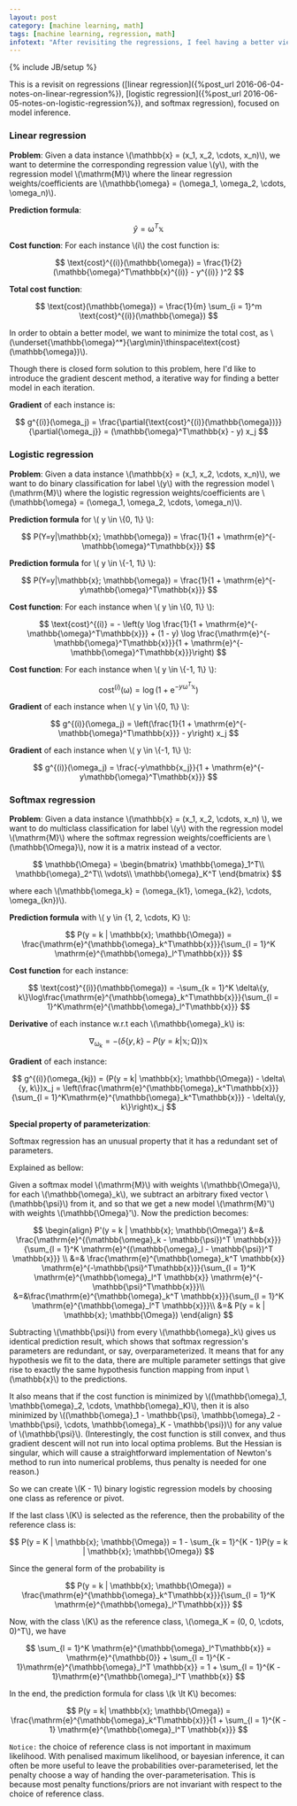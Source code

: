 ```yaml
---
layout: post
category: [machine learning, math]
tags: [machine learning, regression, math]
infotext: "After revisiting the regressions, I feel having a better view on the implementation details of those regressions."
---
```

{% include JB/setup %}

<script type="text/javascript" src="http://cdn.mathjax.org/mathjax/latest/MathJax.js?config=TeX-AMS-MML_HTMLorMML"></script>

This is a revisit on regressions ([linear regression]({%post_url 2016-06-04-notes-on-linear-regression%}), 
[logistic regression]({%post_url 2016-06-05-notes-on-logistic-regression%}), and softmax regression), focused on model inference.

### Linear regression

__Problem__: Given a data instance \\(\mathbb{x} = (x_1, x_2, \cdots, x_n)\\), we want to determine 
the corresponding regression value \\(y\\), with the regression model \\(\mathrm{M}\\) where the 
linear regression weights/coefficients are 
\\(\mathbb{\omega} = (\omega_1, \omega_2, \cdots, \omega_n)\\).

__Prediction formula__: 

$$
\hat{y} = \mathbb{\omega}^T\mathbb{x}
$$

__Cost function__: For each instance \\(i\\) the cost function is: 

$$
\text{cost}^{(i)}(\mathbb{\omega}) = \frac{1}{2}(\mathbb{\omega}^T\mathbb{x}^{(i)} - y^{(i)} )^2
$$

__Total cost function__: 

$$
\text{cost}(\mathbb{\omega}) = \frac{1}{m} \sum_{i = 1}^m \text{cost}^{(i)}(\mathbb{\omega})
$$

In order to obtain a better model, we want to minimize the total cost, as 
\\(\underset{\mathbb{\omega}^*}{\arg\min}\thinspace\text{cost}(\mathbb{\omega})\\).

Though there is closed form solution to this problem, here I'd like to introduce the gradient 
descent method, a iterative way for finding a better model in each iteration.

__Gradient__ of each instance is: 

$$
g^{(i)}(\omega_j) = \frac{\partial{\text{cost}^{(i)}(\mathbb{\omega})}}{\partial{\omega_j}} = (\mathbb{\omega}^T\mathbb{x} - y) x_j
$$

### Logistic regression

__Problem__: Given a data instance \\(\mathbb{x} = (x_1, x_2, \cdots, x_n)\\), we want to do 
binary classification for label \\(y\\) with the regression model \\(\mathrm{M}\\) where the 
logistic regression weights/coefficients are 
\\(\mathbb{\omega} = (\omega_1, \omega_2, \cdots, \omega_n)\\).

__Prediction formula__ for \\( y \in \\{0, 1\\} \\): 

$$
P(Y=y|\mathbb{x}; \mathbb{\omega}) = \frac{1}{1 + \mathrm{e}^{-\mathbb{\omega}^T\mathbb{x}}}
$$

__Prediction formula__ for \\( y \in \\{-1, 1\\} \\): 

$$
P(Y=y|\mathbb{x}; \mathbb{\omega}) = \frac{1}{1 + \mathrm{e}^{-y\mathbb{\omega}^T\mathbb{x}}}
$$

__Cost function__: For each instance when \\( y \in \\{0, 1\\} \\): 

$$
\text{cost}^{(i)} = - \left(y \log \frac{1}{1 + \mathrm{e}^{-\mathbb{\omega}^T\mathbb{x}}} + (1 - y) \log \frac{\mathrm{e}^{-\mathbb{\omega}^T\mathbb{x}}}{1 + \mathrm{e}^{-\mathbb{\omega}^T\mathbb{x}}}\right)
$$

__Cost function__: For each instance when \\( y \in \\{-1, 1\\} \\): 

$$
\text{cost}^{(i)}(\mathbb{\omega}) = \log (1 + \mathrm{e}^{-y\mathbb{\omega}^T\mathbb{x}})
$$

__Gradient__ of each instance when \\( y \in \\{0, 1\\} \\): 

$$
g^{(i)}(\omega_j) = \left(\frac{1}{1 + \mathrm{e}^{-\mathbb{\omega}^T\mathbb{x}}} - y\right) x_j
$$

__Gradient__ of each instance when \\( y \in \\{-1, 1\\} \\): 

$$
g^{(i)}(\omega_j) = \frac{-y\mathbb{x_j}}{1 + \mathrm{e}^{-y\mathbb{\omega}^T\mathbb{x}}}
$$

### Softmax regression

__Problem__: Given a data instance \\(\mathbb{x} = (x_1, x_2, \cdots, x_n) \\), we want to do 
multiclass classification for label \\(y\\) with the regression model \\(\mathrm{M}\\) where the 
softmax regression weights/coefficients are \\(\mathbb{\Omega}\\), now it is a matrix instead of 
a vector.

$$
\mathbb{\Omega} =
\begin{bmatrix}
\mathbb{\omega}_1^T\\
\mathbb{\omega}_2^T\\
\vdots\\
 \mathbb{\omega}_K^T
\end{bmatrix}
$$

where each \\(\mathbb{\omega_k} = (\omega_{k1}, \omega_{k2}, \cdots, \omega_{kn})\\).

__Prediction formula__ with \\( y \in \{1, 2, \cdots, K\} \\): 

$$
P(y = k | \mathbb{x}; \mathbb{\Omega}) = \frac{\mathrm{e}^{\mathbb{\omega}_k^T\mathbb{x}}}{\sum_{l = 1}^K \mathrm{e}^{\mathbb{\omega}_l^T\mathbb{x}}}
$$

__Cost function__ for each instance: 

$$
\text{cost}^{(i)}(\mathbb{\omega}) = -\sum_{k = 1}^K \delta\{y, k\}\log\frac{\mathrm{e}^{\mathbb{\omega}_k^T\mathbb{x}}}{\sum_{l = 1}^K\mathrm{e}^{\mathbb{\omega}_l^T\mathbb{x}}}
$$

__Derivative__ of each instance w.r.t each \\(\mathbb{\omega}_k\\) is: 

$$
\nabla_{\mathbb{\omega}_k} = -(\delta\{y, k\} - P(y = k| \mathbb{x}; \mathbb{\Omega}))\mathbb{x}
$$

__Gradient__ of each instance: 

$$
g^{(i)}(\omega_{kj}) =  (P(y = k| \mathbb{x}; \mathbb{\Omega}) - \delta\{y, k\})x_j = \left(\frac{\mathrm{e}^{\mathbb{\omega}_k^T\mathbb{x}}}{\sum_{l = 1}^K\mathrm{e}^{\mathbb{\omega}_k^T\mathbb{x}}} - \delta\{y, k\}\right)x_j
$$

__Special property of parameterization__:

Softmax regression has an unusual property that it has a redundant set of parameters.

Explained as bellow:

Given a softmax model \\(\mathrm{M}\\) with weights \\(\mathbb{\Omega}\\), for each 
\\(\mathbb{\omega}_k\\), we subtract an arbitrary fixed vector \\(\mathbb{\psi}\\)
from it, and so that we get a new model \\(\mathrm{M}'\\) with weights \\(\mathbb{\Omega}'\\). 
Now the prediction becomes:

$$
\begin{align}
P'(y = k | \mathbb{x}; \mathbb{\Omega}') &=& \frac{\mathrm{e}^{(\mathbb{\omega}_k - \mathbb{\psi})^T \mathbb{x}}}{\sum_{l = 1}^K \mathrm{e}^{(\mathbb{\omega}_l - \mathbb{\psi})^T \mathbb{x}}} \\
&=& \frac{\mathrm{e}^{\mathbb{\omega}_k^T \mathbb{x}} \mathrm{e}^{-\mathbb{\psi}^T\mathbb{x}}}{\sum_{l = 1}^K \mathrm{e}^{\mathbb{\omega}_l^T \mathbb{x}} \mathrm{e}^{-\mathbb{\psi}^T\mathbb{x}}}\\
&=&\frac{\mathrm{e}^{\mathbb{\omega}_k^T \mathbb{x}}}{\sum_{l = 1}^K \mathrm{e}^{\mathbb{\omega}_l^T \mathbb{x}}}\\
&=& P(y = k | \mathbb{x}; \mathbb{\Omega})
\end{align}
$$

Subtracting \\(\mathbb{\psi}\\) from every \\(\mathbb{\omega}_k\\) gives us identical prediction 
result, which shows that softmax regression's parameters are redundant, or say, overparameterized. 
It means that for any hypothesis we fit to the data, there are multiple parameter settings that 
give rise to exactly the same hypothesis function mapping from input \\(\mathbb{x}\\) to the 
predictions.

It also means that if the cost function is minimized by 
\\((\mathbb{\omega}_1, \mathbb{\omega}_2, \cdots, \mathbb{\omega}_K)\\), then it is also minimized 
by \\((\mathbb{\omega}_1 - \mathbb{\psi}, \mathbb{\omega}_2 - \mathbb{\psi}, \cdots, \mathbb{\omega}_K - \mathbb{\psi})\\) 
for any value of \\(\mathbb{\psi}\\). (Interestingly, the cost function is still convex, and thus 
gradient descent will not run into local optima problems. But the Hessian is singular, which will 
cause a straightforward implementation of Newton's method to run into numerical problems, thus 
penalty is needed for one reason.)

So we can create \\(K - 1\\) binary logistic regression models by choosing one class as reference 
or pivot.

If the last class \\(K\\) is selected as the reference, then the probability of the reference class 
is: 

$$
P(y = K | \mathbb{x}; \mathbb{\Omega}) = 1 - \sum_{k = 1}^{K - 1}P(y = k | \mathbb{x}; \mathbb{\Omega})
$$

Since the general form of the probability is 

$$
P(y = k | \mathbb{x}; \mathbb{\Omega}) = \frac{\mathrm{e}^{\mathbb{\omega}_k^T\mathbb{x}}}{\sum_{l = 1}^K \mathrm{e}^{\mathbb{\omega}_l^T\mathbb{x}}}
$$

Now, with the class \\(K\\) as the reference class, \\(\omega_K = (0, 0, \cdots, 0)^T\\), we have

$$
\sum_{l = 1}^K \mathrm{e}^{\mathbb{\omega}_l^T\mathbb{x}} = \mathrm{e}^{\mathbb{0}} + \sum_{l = 1}^{K - 1}\mathrm{e}^{\mathbb{\omega}_l^T \mathbb{x}} = 1 + \sum_{l = 1}^{K - 1}\mathrm{e}^{\mathbb{\omega}_l^T \mathbb{x}}
$$

In the end, the prediction formula for class \\(k \lt K\\) becomes: 

$$
P(y = k| \mathbb{x}; \mathbb{\Omega}) = \frac{\mathrm{e}^{\mathbb{\omega}_k^T\mathbb{x}}}{1 + \sum_{l = 1}^{K - 1} \mathrm{e}^{\mathbb{\omega}_l^T \mathbb{x}}}
$$

`Notice:` the choice of reference class is not important in maximum likelihood. With penalised 
maximum likelihood, or bayesian inference, it can often be more useful to leave the probabilities 
over-parameterised, let the penalty choose a way of handing the over-parameterisation. This is 
because most penalty functions/priors are not invariant with respect to the choice of reference 
class.
